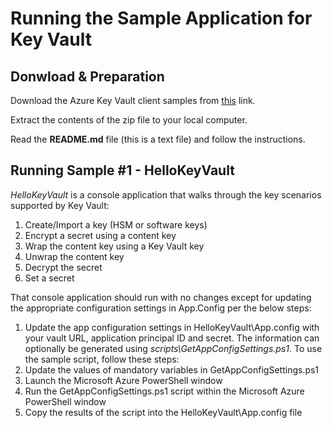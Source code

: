 # Running the Sample Application for Key Vault #

## Donwload & Preparation ##

Download the Azure Key Vault client samples from [this](https://www.microsoft.com/en-us/download/details.aspx?id=45343) link.

Extract the contents of the zip file to your local computer.

Read the **README.md** file (this is a text file) and follow the instructions.

## Running Sample #1 - HelloKeyVault
*HelloKeyVault* is a console application that walks through the key scenarios supported by Key Vault:

  1. Create/Import a key (HSM or software keys)
  2. Encrypt a secret using a content key
  3. Wrap the content key using a Key Vault key
  4. Unwrap the content key
  5. Decrypt the secret
  6. Set a secret

That console application should run with no changes except for updating the appropriate configuration settings in App.Config per the below steps:

1. Update the app configuration settings in HelloKeyVault\App.config with your vault URL, application principal ID and secret. The information can optionally be generated using *scripts\GetAppConfigSettings.ps1*. To use the sample script, follow these steps:
2. Update the values of mandatory variables in GetAppConfigSettings.ps1
3. Launch the Microsoft Azure PowerShell window
4. Run the GetAppConfigSettings.ps1 script within the Microsoft Azure PowerShell window
5. Copy the results of the script into the HelloKeyVault\App.config file
